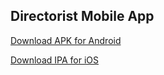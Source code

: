 Directorist Mobile App
---

[Download APK for Android](../../raw/main/build/android/app.apk)

[Download IPA for iOS](/build/ios/app.ipa)
